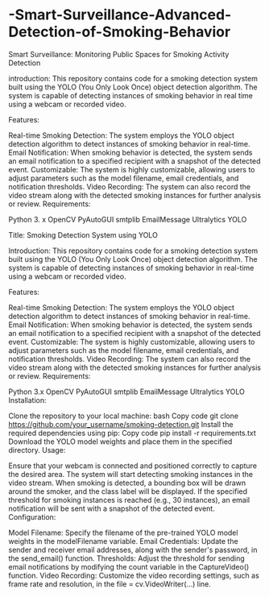 # -Smart-Surveillance-Advanced-Detection-of-Smoking-Behavior
Smart Surveillance: Monitoring Public Spaces for Smoking Activity Detection

introduction:
This repository contains code for a smoking detection system built using the YOLO (You Only Look Once) object detection algorithm. The system is capable of detecting instances of smoking behavior in real time using a webcam or recorded video.

Features:

Real-time Smoking Detection: The system employs the YOLO object detection algorithm to detect instances of smoking behavior in real-time.
Email Notification: When smoking behavior is detected, the system sends an email notification to a specified recipient with a snapshot of the detected event.
Customizable: The system is highly customizable, allowing users to adjust parameters such as the model filename, email credentials, and notification thresholds.
Video Recording: The system can also record the video stream along with the detected smoking instances for further analysis or review.
Requirements:

Python 3. x
OpenCV
PyAutoGUI
smtplib
EmailMessage
Ultralytics YOLO

Title: Smoking Detection System using YOLO

Introduction:
This repository contains code for a smoking detection system built using the YOLO (You Only Look Once) object detection algorithm. The system is capable of detecting instances of smoking behavior in real-time using a webcam or recorded video.

Features:

Real-time Smoking Detection: The system employs the YOLO object detection algorithm to detect instances of smoking behavior in real-time.
Email Notification: When smoking behavior is detected, the system sends an email notification to a specified recipient with a snapshot of the detected event.
Customizable: The system is highly customizable, allowing users to adjust parameters such as the model filename, email credentials, and notification thresholds.
Video Recording: The system can also record the video stream along with the detected smoking instances for further analysis or review.
Requirements:

Python 3.x
OpenCV
PyAutoGUI
smtplib
EmailMessage
Ultralytics YOLO
Installation:

Clone the repository to your local machine:
bash
Copy code
git clone https://github.com/your_username/smoking-detection.git
Install the required dependencies using pip:
Copy code
pip install -r requirements.txt
Download the YOLO model weights and place them in the specified directory.
Usage:


Ensure that your webcam is connected and positioned correctly to capture the desired area.
The system will start detecting smoking instances in the video stream. When smoking is detected, a bounding box will be drawn around the smoker, and the class label will be displayed.
If the specified threshold for smoking instances is reached (e.g., 30 instances), an email notification will be sent with a snapshot of the detected event.
Configuration:

Model Filename: Specify the filename of the pre-trained YOLO model weights in the modelFilename variable.
Email Credentials: Update the sender and receiver email addresses, along with the sender's password, in the send_email() function.
Thresholds: Adjust the threshold for sending email notifications by modifying the count variable in the CaptureVideo() function.
Video Recording: Customize the video recording settings, such as frame rate and resolution, in the file = cv.VideoWriter(...) line.
